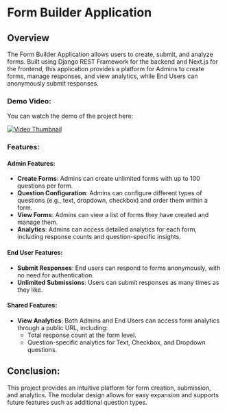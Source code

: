 
# Form Builder Application

## Overview

The Form Builder Application allows users to create, submit, and analyze forms. Built using Django REST Framework for the backend and Next.js for the frontend, this application provides a platform for Admins to create forms, manage responses, and view analytics, while End Users can anonymously submit responses.

### Demo Video:
You can watch the demo of the project here:


[![Video Thumbnail](https://github.com/user-attachments/assets/006c992c-3280-43ec-8b93-62f1e11d5972)](https://github.com/user-attachments/assets/006c992c-3280-43ec-8b93-62f1e11d5972)



### Features:

#### Admin Features:
- **Create Forms**: Admins can create unlimited forms with up to 100 questions per form.
- **Question Configuration**: Admins can configure different types of questions (e.g., text, dropdown, checkbox) and order them within a form.
- **View Forms**: Admins can view a list of forms they have created and manage them.
- **Analytics**: Admins can access detailed analytics for each form, including response counts and question-specific insights.

#### End User Features:
- **Submit Responses**: End users can respond to forms anonymously, with no need for authentication.
- **Unlimited Submissions**: Users can submit responses as many times as they like.

#### Shared Features:
- **View Analytics**: Both Admins and End Users can access form analytics through a public URL, including:
  - Total response count at the form level.
  - Question-specific analytics for Text, Checkbox, and Dropdown questions.




## Conclusion:
This project provides an intuitive platform for form creation, submission, and analytics. The modular design allows for easy expansion and supports future features such as additional question types.
